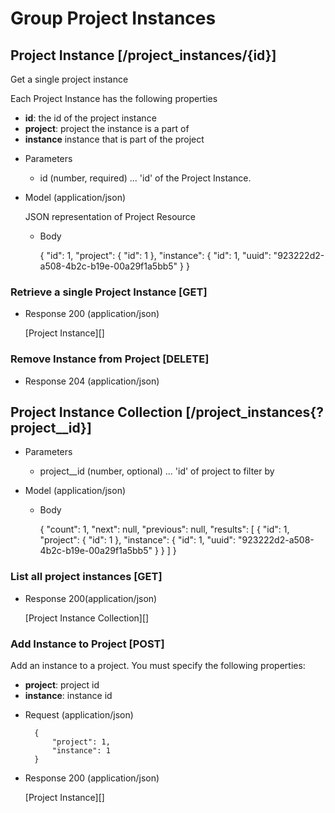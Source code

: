 # Group Project Instances

## Project Instance [/project_instances/{id}]
Get a single project instance

Each Project Instance has the following properties

- **id**: the id of the project instance
- **project**: project the instance is a part of
- **instance** instance that is part of the project

+ Parameters
  + id (number, required) ... 'id' of the Project Instance.

+ Model (application/json)

    JSON representation of Project Resource

    + Body
    
        {
            "id": 1,
            "project": {
                "id": 1
            },
            "instance": {
                "id": 1,
                "uuid": "923222d2-a508-4b2c-b19e-00a29f1a5bb5"
            }
        }

### Retrieve a single Project Instance [GET]

+ Response 200 (application/json)

    [Project Instance][]

### Remove Instance from Project [DELETE]

  + Response 204 (application/json)

## Project Instance Collection [/project_instances{?project__id}]

+ Parameters
  + project__id (number, optional) ... 'id' of project to filter by

+ Model (application/json)

    + Body

        {
            "count": 1,
            "next": null,
            "previous": null,
            "results": [
                {
                    "id": 1,
                    "project": {
                        "id": 1
                    },
                    "instance": {
                        "id": 1,
                        "uuid": "923222d2-a508-4b2c-b19e-00a29f1a5bb5"
                    }
                }
            ]
        }

### List all project instances [GET]

+ Response 200(application/json)

    [Project Instance Collection][]


### Add Instance to Project [POST]
Add an instance to a project. You must specify the following properties:
- **project**: project id
- **instance**: instance id

+ Request (application/json)

        {
            "project": 1,
            "instance": 1
        }

+ Response 200 (application/json)

    [Project Instance][]
